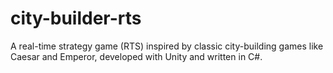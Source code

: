 # city-builder-rts
A real-time strategy game (RTS) inspired by classic city-building games like Caesar and Emperor, developed with Unity and written in C#.
